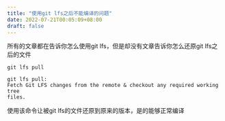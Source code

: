 ```yaml
---
title: "使用git lfs之后不能编译的问题"
date: 2022-07-21T00:05:09+08:00
draft: false
---
```


所有的文章都在告诉你怎么使用git lfs，但是却没有文章告诉你怎么还原git lfs之后的文件

`git lfs pull`

```
git lfs pull:
Fetch Git LFS changes from the remote & checkout any required working tree
files.
```
使用该命令让被git lfs的文件还原到原来的版本，是的能够正常编译

